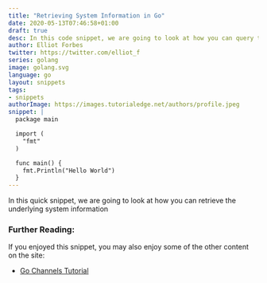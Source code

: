```yaml
---
title: "Retrieving System Information in Go"
date: 2020-05-13T07:46:58+01:00
draft: true
desc: In this code snippet, we are going to look at how you can query the underlying system information such as CPU, RAM and   hard drive utilization 
author: Elliot Forbes
twitter: https://twitter.com/elliot_f
series: golang
image: golang.svg
language: go
layout: snippets
tags:
- snippets
authorImage: https://images.tutorialedge.net/authors/profile.jpeg
snippet: |
  package main

  import (
    "fmt"
  )

  func main() {
    fmt.Println("Hello World")
  }
---
```


In this quick snippet, we are going to look at how you can retrieve the underlying system information 

### Further Reading:

If you enjoyed this snippet, you may also enjoy some of the other content on the site:

* [Go Channels Tutorial](/golang/go-channels-tutorial/)